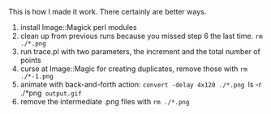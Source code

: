 This is how I made it work. There certainly are better ways.

1. install Image::Magick perl modules
2. clean up from previous runs because you missed step 6 the last time. `rm ./*.png`
3. run trace.pl with two parameters, the increment and the total number of points
4. curse at Image::Magic for creating duplicates, remove those with `rm ./*-1.png`
5. animate with back-and-forth action: `convert -delay 4x120 ./*.png `ls -r ./*png` output.gif` 
6. remove the intermediate .png files with `rm ./*.png` 
